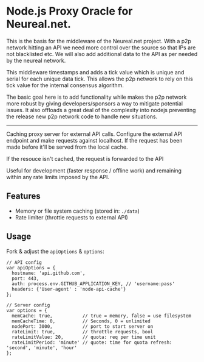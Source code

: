 # Node.js Proxy Oracle for Neureal.net.

This is the basis for the middleware of the Neureal.net project. With a p2p network hitting an API we need more control over the source so that IPs are not blacklisted etc.  We will also add additional data to the API as per needed by the neureal network.

This middleware timestamps and adds a tick value which is unique and serial for each unique data tick. This allows the p2p network to rely on this tick value for the internal consensus algorithm.

The basic goal here is to add functionality while makes the p2p network more robust by giving developers/sponsors a way to mitigate potential issues. It also offloads a great deal of the complexity into nodejs preventing the release new p2p network code to handle new situations.

------

Caching proxy server for external API calls. Configure the external API endpoint and make requests against localhost. If the request has been made before it'll be served from the local cache. 

If the resouce isn't cached, the request is forwarded to the API

Useful for development (faster response / offline work) and remaining within any rate limits imposed by the API.

## Features

- Memory or file system caching (stored in: ```./data```)
- Rate limiter (throttle requests to external API)

## Usage

Fork & adjust the ```apiOptions``` & ```options```:

    // API config
    var apiOptions = {
      hostname: 'api.github.com',
      port: 443,
      auth: process.env.GITHUB_APPLICATION_KEY, // 'username:pass'
      headers: {'User-agent' : 'node-api-cache'}
    };

    // Server config
    var options = {
      memCache: true,           // true = memory, false = use filesystem
      memCacheTime: 0,          // Seconds, 0 = unlimited
      nodePort: 3000,           // port to start server on
      rateLimit: true,          // throttle requests, bool
      rateLimitValue: 20,       // quota: req per time unit
      rateLimitPeriod: 'minute' // quote: time for quota refresh: 'second', 'minute', 'hour'
    };


